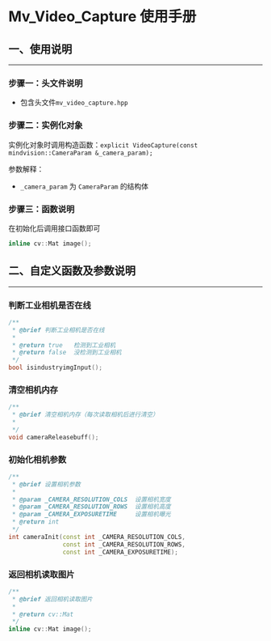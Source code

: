 # Mv_Video_Capture 使用手册


## 一、使用说明

---

### 步骤一：头文件说明

- 包含头文件`mv_video_capture.hpp`

### 步骤二：实例化对象

实例化对象时调用构造函数：`explicit VideoCapture(const mindvision::CameraParam &_camera_param);`

参数解释：
- `_camera_param` 为 `CameraParam` 的结构体
  
### 步骤三：函数说明

在初始化后调用接口函数即可

  ```cpp
  inline cv::Mat image();
  ```

## 二、自定义函数及参数说明

---

### 判断工业相机是否在线

  ```cpp
  /**
   * @brief 判断工业相机是否在线
   *
   * @return true   检测到工业相机
   * @return false  没检测到工业相机
   */
  bool isindustryimgInput();
  ```

### 清空相机内存

  ```cpp
  /**
   * @brief 清空相机内存（每次读取相机后进行清空）
   * 
   */
  void cameraReleasebuff();
  ```

### 初始化相机参数

  ```cpp
  /**
   * @brief 设置相机参数
   * 
   * @param _CAMERA_RESOLUTION_COLS  设置相机宽度  
   * @param _CAMERA_RESOLUTION_ROWS  设置相机高度
   * @param _CAMERA_EXPOSURETIME     设置相机曝光
   * @return int 
   */
  int cameraInit(const int _CAMERA_RESOLUTION_COLS,
                 const int _CAMERA_RESOLUTION_ROWS,
                 const int _CAMERA_EXPOSURETIME);
  ```

### 返回相机读取图片

  ```cpp
  /**
   * @brief 返回相机读取图片
   * 
   * @return cv::Mat 
   */
  inline cv::Mat image();
  ```

